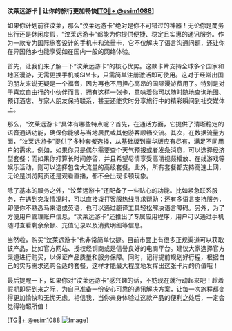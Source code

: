 **汶莱远游卡 | 让你的旅行更加畅快[[TG💪+ @esim1088](https://t.me/s/esim1088)]**

如果你计划前往汶莱，那么“汶莱远游卡”绝对是你不可错过的神器！无论你是商务出行还是休闲度假，“汶莱远游卡”都能为你提供便捷、稳定且实惠的通讯服务。作为一款专为国际旅客设计的手机卡和流量卡，它不仅解决了语言沟通问题，还让你在异国他乡也能享受如在国内一般的网络体验。

首先，让我们来了解一下“汶莱远游卡”的核心优势。这款卡片支持全球多个国家和地区漫游，无需更换手机或SIM卡，只需简单注册激活即可使用。这对于经常出国的朋友来说无疑是一个福音，因为再也不用担心高昂的国际漫游费用了。特别是对于喜欢自由行的小伙伴而言，拥有这样一张卡，意味着你可以随时随地查询地图、预订酒店、与家人朋友保持联系，甚至还能实时分享旅行中的精彩瞬间到社交媒体上。

那么，“汶莱远游卡”具体有哪些特点呢？首先，在通话方面，它提供了清晰稳定的语音通话功能，确保你能够与当地居民或其他游客顺畅交流。其次，在数据流量方面，“汶莱远游卡”提供了多种套餐选择，从基础版到豪华版应有尽有，满足不同用户的需求。例如，如果你只是偶尔需要查个天气预报或者发条消息，可以选择经济型套餐；而如果你打算长时间停留，并且希望尽情享受高清视频播放、在线游戏等娱乐活动，则可以选择包含大流量的高级套餐。此外，所有套餐都支持高速上网，无论是浏览网页还是观看直播，都不会出现卡顿现象。

除了基本的服务之外，“汶莱远游卡”还配备了一些贴心的功能。比如紧急联系服务，在遇到突发情况时，可以直接拨打客服热线寻求帮助；还有多语言支持服务，即便你不熟悉马来语或英语，也可以通过翻译工具轻松解决语言障碍。另外，为了方便用户管理账户信息，“汶莱远游卡”还推出了专属应用程序，用户可以通过手机随时查看剩余余额、充值记录以及消费明细等信息。

当然啦，购买“汶莱远游卡”也非常简单快捷。目前市面上有很多正规渠道可以获取该产品，比如官方网站、授权经销商或是信誉良好的电商平台。建议大家选择官方渠道进行购买，以保证产品质量和服务保障。同时，记得提前规划好行程，根据自己的实际需求选购合适的套餐，这样才能最大程度地发挥出这张卡片的价值哦！

最后提醒一下，如果你对“汶莱远游卡”感兴趣的话，不妨现在就行动起来吧！趁着假期即将到来之际，为自己准备一份安心可靠的通讯解决方案，让每一次旅程都变得更加愉快和无忧无虑。相信我，当你亲身体验过这款产品的便利之处后，一定会觉得物超所值！

[[TG💪+ @esim1088](https://t.me/s/esim1088) ![Image](https://i.postimg.cc/4NQfJmqS/Snipaste-2025-05-13-00-14-12.png)]